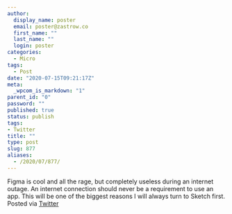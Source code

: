 ```yaml
---
author:
  display_name: poster
  email: poster@zastrow.co
  first_name: ""
  last_name: ""
  login: poster
categories:
  - Micro
tags:
  - Post
date: "2020-07-15T09:21:17Z"
meta:
  _wpcom_is_markdown: "1"
parent_id: "0"
password: ""
published: true
status: publish
tags:
- Twitter
title: ""
type: post
slug: 877
aliases:
  - /2020/07/877/
---
```

<p>Figma is cool and all the rage, but completely useless during an internet outage. An internet connection should never be a requirement to use an app. This will be one of the biggest reasons I will always turn to Sketch first. Posted via <a href="http://twitter.com/zastrow/status/1283382386546348035">Twitter</a></p>
